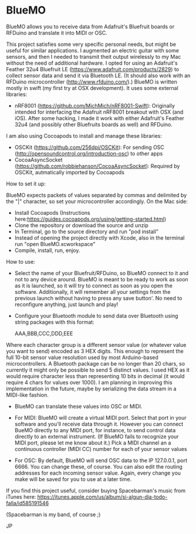 # BlueMO
BlueMO allows you to receive data from Adafruit's Bluefruit boards or RFDuino and translate it into MIDI or OSC.

This project satisfies some very specific personal needs, but might be useful for similar applications. I augmented an electric guitar with some sensors, and then I needed to transmit theit output wirelessly to my Mac without the need of additional hardware. I opted for using an Adafruit's Feather 32u4 Bluefruit LE (https://www.adafruit.com/products/2829) to collect sensor data and send it via Bluetooth LE. (It should also work with an RFDuino microcontroller (http://www.rfduino.com/).) BlueMO is written mostly in swift (my first try at OSX development). It uses some external libraries:

- nRF8001 (https://github.com/MichMich/nRF8001-Swift): Originally intended for interfacing the Adafruit nRF8001 breakout with OSX (and iOS). After some hacking, I made it work with either Adafruit's Feather 32u4 (and possibly other Bluefruits boards as well) and RFDuino.

I am also using Cocoapods to install and manage these libraries:

- OSCKit (https://github.com/256dpi/OSCKit): For sending OSC (http://opensoundcontrol.org/introduction-osc) to other apps
- CocoaAsyncSocket (https://github.com/robbiehanson/CocoaAsyncSocket): Required by OSCKit, autmatically imported by Cocoapods

How to set it up:

BlueMO expects packets of values separated by commas and delimited by the "|" character, so set your microcontroller accordingly. On the Mac side:

- Install Cocoapods (Instructions here:https://guides.cocoapods.org/using/getting-started.html)
- Clone the repository or download the source and unzip
- In Terminal, go to the source directory and run "pod install"
- Instead of opening the project directly with Xcode, also in the terminal run "open BlueMO.xcworkspace"
- Compile, install, run, enjoy.

How to use:

- Select the name of your Bluefruit/RFDuino, so BlueMO connect to it and not to any device around. BlueMO is meant to be ready to work as soon as it is launched, so it will try to connect as soon as you open the software. Additionally, it will remember all your settings from the previous launch without having to press any save button'. No need to reconfigure anything, just launch and play!

- Configure your Bluetooth module to send data over Bluetooth using string packages with this format:

    AAA,BBB,CCC,DDD,EEE

Where each character group is a different sensor value (or whatever value you want to send) encoded as 3 HEX digits. This enough to represent the full 10-bit sensor value resolution used by most Arduino-based microcontrollers.
A Bluetooth package can be no longer than 20 chars, so currently it might only be possible to send 5 distinct values. I used HEX as it would require character less than representing 10 bits in decimal (it would require 4 chars for values over 1000). I am planning in improving this implementation in the future, maybe by serializing the data stream in a MIDI-like fashion.

- BlueMO can translate these values into OSC or MIDI.

* For MIDI:
BlueMO will create a virtual MIDI port. Select that port in your software and you'll receive data through it. However you can connect BueMO directly to any MIDI port, for instance, to send control data directly to an external instrument. (If BlueMO fails to recognize your MIDI port, please let me know about it.) Pick a MIDI channel an a continuous controller (MIDI CC) number for each of your sensor values 

* For OSC:
By default, BlueMO will send OSC data to the IP 127.0.0.1, port 6666. You can change these, of course.
You can also edit the routing addresses for each incoming sensor value. Again, every change you make will be saved for you to use at a later time.


If you find this project useful, consider buying Spacebarman's music from iTunes here: https://itunes.apple.com/us/album/si-algun-dia-todo-falla/id585191546

(Spacebarman is my band, of course ;)

JP
